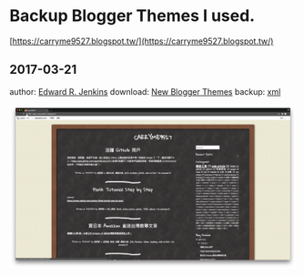 # Backup Blogger Themes I used.

[https://carryme9527.blogspot.tw/](https://carryme9527.blogspot.tw/)

## 2017-03-21

author: [Edward R. Jenkins](http://www.edwardrjenkins.com/)
download: [New Blogger Themes](http://newbloggerthemes.com/)
backup: [xml](xmls/2017-03-21.xml)

![2017-03-21](screenshots/2017-03-21.png)
